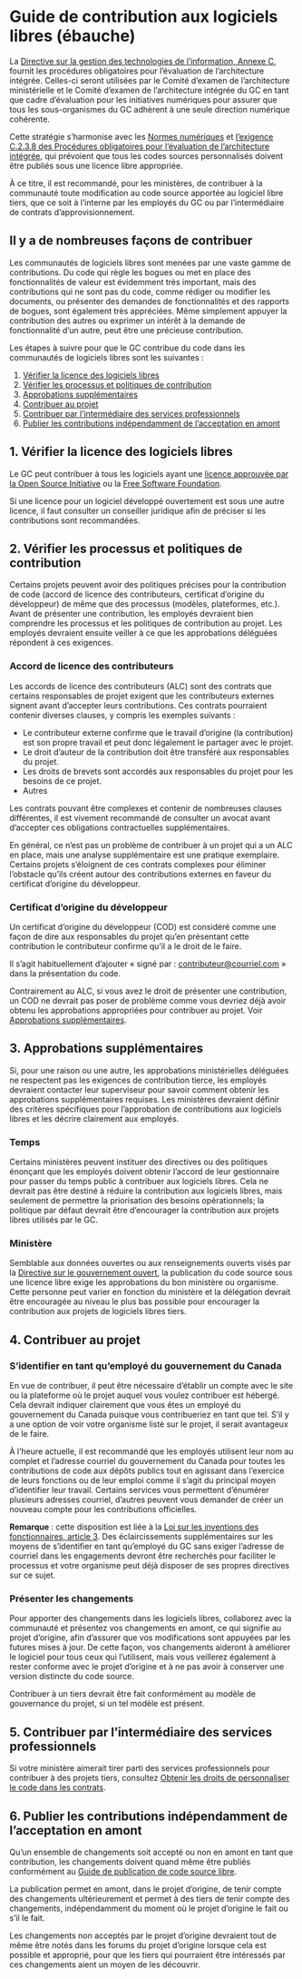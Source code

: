 # Guide de contribution aux logiciels libres (ébauche)

La [Directive sur la gestion des technologies de l’information, Annexe C](https://www.tbs-sct.gc.ca/pol/doc-fra.aspx?id=15249&section=procedure&p=C#appC), fournit les procédures obligatoires pour l’évaluation de l’architecture intégrée.
Celles-ci seront utilisées par le Comité d’examen de l’architecture ministérielle et le Comité d’examen de l’architecture intégrée du GC en tant que cadre d’évaluation pour les initiatives numériques pour assurer que tous les sous-organismes du GC adhèrent à une seule direction numérique cohérente.

Cette stratégie s’harmonise avec les [Normes numériques](https://www.canada.ca/fr/gouvernement/systeme/gouvernement-numerique/normes-numeriques-gouvernement-canada.html) et [l’exigence C.2.3.8 des Procédures obligatoires pour l’évaluation de l’architecture intégrée](https://www.tbs-sct.gc.ca/pol/doc-fra.aspx?id=15249#claC.2.3.8), qui prévoient que tous les codes sources personnalisés doivent être publiés sous une licence libre appropriée.

À ce titre, il est recommandé, pour les ministères, de contribuer à la communauté toute modification au code source apportée au logiciel libre tiers, que ce soit à l’interne par les employés du GC ou par l’intermédiaire de contrats d’approvisionnement.

## Il y a de nombreuses façons de contribuer

Les communautés de logiciels libres sont menées par une vaste gamme de contributions.
Du code qui règle les bogues ou met en place des fonctionnalités de valeur est évidemment très important, mais des contributions qui ne sont pas du code, comme rédiger ou modifier les documents, ou présenter des demandes de fonctionnalités et des rapports de bogues, sont également très appréciées.
Même simplement appuyer la contribution des autres ou exprimer un intérêt à la demande de fonctionnalité d’un autre, peut être une précieuse contribution.

Les étapes à suivre pour que le GC contribue du code dans les communautés de logiciels libres sont les suivantes :

1. [Vérifier la licence des logiciels libres](#1-vérifier-la-licence-des-logiciels-libres)
2. [Vérifier les processus et politiques de contribution](#2-vérifier-les-processus-et-politiques-de-contribution)
3. [Approbations supplémentaires](#3-approbations-supplémentaires)
4. [Contribuer au projet](#4-contribuer-au-projet)
5. [Contribuer par l’intermédiaire des services professionnels](#5-contribuer-par-lintermédiaire-des-services-professionnels)
6. [Publier les contributions indépendamment de l’acceptation en amont](#6-publier-les-contributions-indépendamment-de-lacceptation-en-amont)

## 1. Vérifier la licence des logiciels libres

Le GC peut contribuer à tous les logiciels ayant une [licence approuvée par la Open Source Initiative](https://opensource.org/licenses) ou la [Free Software Foundation](https://www.gnu.org/licenses/license-list.html).

Si une licence pour un logiciel développé ouvertement est sous une autre licence, il faut consulter un conseiller juridique afin de préciser si les contributions sont recommandées.

## 2. Vérifier les processus et politiques de contribution

Certains projets peuvent avoir des politiques précises pour la contribution de code (accord de licence des contributeurs, certificat d’origine du développeur) de même que des processus (modèles, plateformes, etc.).
Avant de présenter une contribution, les employés devraient bien comprendre les processus et les politiques de contribution au projet.
Les employés devraient ensuite veiller à ce que les approbations déléguées répondent à ces exigences.

### Accord de licence des contributeurs

Les accords de licence des contributeurs (ALC) sont des contrats que certains responsables de projet exigent que les contributeurs externes signent avant d’accepter leurs contributions.
Ces contrats pourraient contenir diverses clauses, y compris les exemples suivants :

- Le contributeur externe confirme que le travail d’origine (la contribution) est son propre travail et peut donc légalement le partager avec le projet.
- Le droit d’auteur de la contribution doit être transféré aux responsables du projet.
- Les droits de brevets sont accordés aux responsables du projet pour les besoins de ce projet.
- Autres

Les contrats pouvant être complexes et contenir de nombreuses clauses différentes, il est vivement recommandé de consulter un avocat avant d’accepter ces obligations contractuelles supplémentaires.

En général, ce n’est pas un problème de contribuer à un projet qui a un ALC en place, mais une analyse supplémentaire est une pratique exemplaire.
Certains projets s’éloignent de ces contrats complexes pour éliminer l’obstacle qu’ils créent autour des contributions externes en faveur du certificat d’origine du développeur.

### Certificat d’origine du développeur

Un certificat d’origine du développeur (COD) est considéré comme une façon de dire aux responsables du projet qu’en présentant cette contribution le contributeur confirme qu’il a le droit de le faire.

Il s’agit habituellement d’ajouter « signé par : contributeur@courriel.com » dans la présentation du code.

Contrairement au ALC, si vous avez le droit de présenter une contribution, un COD ne devrait pas poser de problème comme vous devriez déjà avoir obtenu les approbations appropriées pour contribuer au projet.
Voir [Approbations supplémentaires](#3-approbations-supplémentaires).

## 3. Approbations supplémentaires

Si, pour une raison ou une autre, les approbations ministérielles déléguées ne respectent pas les exigences de contribution tierce, les employés devraient contacter leur superviseur pour savoir comment obtenir les approbations supplémentaires requises.
Les ministères devraient définir des critères spécifiques pour l’approbation de contributions aux logiciels libres et les décrire clairement aux employés.

### Temps

Certains ministères peuvent instituer des directives ou des politiques énonçant que les employés doivent obtenir l’accord de leur gestionnaire pour passer du temps public à contribuer aux logiciels libres.
Cela ne devrait pas être destiné à réduire la contribution aux logiciels libres, mais seulement de permettre la priorisation des besoins opérationnels; la politique par défaut devrait être d’encourager la contribution aux projets libres utilisés par le GC.

### Ministère

Semblable aux données ouvertes ou aux renseignements ouverts visés par la [Directive sur le gouvernement ouvert](https://www.tbs-sct.gc.ca/pol/doc-fra.aspx?id=28108), la publication du code source sous une licence libre exige les approbations du bon ministère ou organisme.
Cette personne peut varier en fonction du ministère et la délégation devrait être encouragée au niveau le plus bas possible pour encourager la contribution aux projets de logiciels libres tiers.

## 4. Contribuer au projet

### S’identifier en tant qu’employé du gouvernement du Canada

En vue de contribuer, il peut être nécessaire d’établir un compte avec le site ou la plateforme où le projet auquel vous voulez contribuer est hébergé.
Cela devrait indiquer clairement que vous êtes un employé du gouvernement du Canada puisque vous contribueriez en tant que tel.
S’il y a une option de voir votre organisme listé sur le projet, il serait avantageux de le faire.

À l’heure actuelle, il est recommandé que les employés utilisent leur nom au complet et l’adresse courriel du gouvernement du Canada pour toutes les contributions de code aux dépôts publics tout en agissant dans l’exercice de leurs fonctions ou de leur emploi comme il s’agit du principal moyen d’identifier leur travail.
Certains services vous permettent d’énumérer plusieurs adresses courriel, d’autres peuvent vous demander de créer un nouveau compte pour les contributions officielles.

**Remarque** : cette disposition est liée à la [Loi sur les inventions des fonctionnaires, article 3](https://laws-lois.justice.gc.ca/fra/lois/P-32/TexteComplet.html#h-3).
Des éclaircissements supplémentaires sur les moyens de s’identifier en tant qu’employé du GC sans exiger l’adresse de courriel dans les engagements devront être recherchés pour faciliter le processus et votre organisme peut déjà disposer de ses propres directives sur ce sujet.

### Présenter les changements

Pour apporter des changements dans les logiciels libres, collaborez avec la communauté et présentez vos changements en amont, ce qui signifie au projet d’origine, afin d’assurer que vos modifications sont appuyées par les futures mises à jour.
De cette façon, vos changements aideront à améliorer le logiciel pour tous ceux qui l’utilisent, mais vous veillerez également à rester conforme avec le projet d’origine et à ne pas avoir à conserver une version distincte du code source.

Contribuer à un tiers devrait être fait conformément au modèle de gouvernance du projet, si un tel modèle est présent.

## 5. Contribuer par l’intermédiaire des services professionnels

Si votre ministère aimerait tirer parti des services professionnels pour contribuer à des projets tiers, consultez [Obtenir les droits de personnaliser le code dans les contrats](publication-code-source-libre.md#2-obtenir-les-droits-de-personnaliser-le-code-dans-les-contrats).

## 6. Publier les contributions indépendamment de l’acceptation en amont

Qu’un ensemble de changements soit accepté ou non en amont en tant que contribution, les changements doivent quand même être publiés conformément au [Guide de publication de code source libre](publication-code-source-libre.md).

La publication permet en amont, dans le projet d’origine, de tenir compte des changements ultérieurement et permet à des tiers de tenir compte des changements, indépendamment du moment où le projet d’origine le fait ou s’il le fait.

Les changements non acceptés par le projet d’origine devraient tout de même être notés dans les forums du projet d’origine lorsque cela est possible et approprié, pour que les tiers qui pourraient être intéressés par ces changements aient un moyen de les découvrir.
